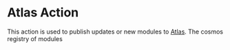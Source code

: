 # Atlas Action

This action is used to publish updates or new modules to [Atlas](https://atlas.cosmos.network/). The cosmos registry of modules
